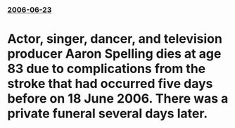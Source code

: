 ### [2006-06-23](/news/2006/06/23/index.md)

#  Actor, singer, dancer, and television producer Aaron Spelling dies at age 83 due to complications from the stroke that had occurred five days before on 18 June 2006. There was a private funeral several days later.



